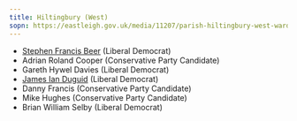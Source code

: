 ```yaml
---
title: Hiltingbury (West)
sopn: https://eastleigh.gov.uk/media/11207/parish-hiltingbury-west-ward.pdf
---
```


- [Stephen Francis Beer](https://whocanivotefor.co.uk/person/86861/stephen-francis-beer) (Liberal Democrat)
- Adrian Roland Cooper (Conservative Party Candidate)
- Gareth Hywel Davies (Liberal Democrat)
- [James Ian Duguid](https://whocanivotefor.co.uk/person/16624/james-ian-duguid) (Liberal Democrat)
- Danny Francis (Conservative Party Candidate)
- Mike Hughes (Conservative Party Candidate)
- Brian William Selby (Liberal Democrat)

